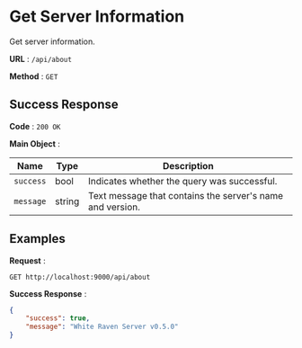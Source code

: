 # Get Server Information

Get server information.

**URL** : `/api/about`

**Method** : `GET`

## Success Response

**Code** : `200 OK`

**Main Object** :

| Name | Type | Description |
| --- | --- | --- |
| `success` | bool | Indicates whether the query was successful.|
| `message` | string | Text message that contains the server's name and version.|

## Examples

**Request** :

`GET http://localhost:9000/api/about`

**Success Response** :

```json
{
	"success": true,
	"message": "White Raven Server v0.5.0"
}
```